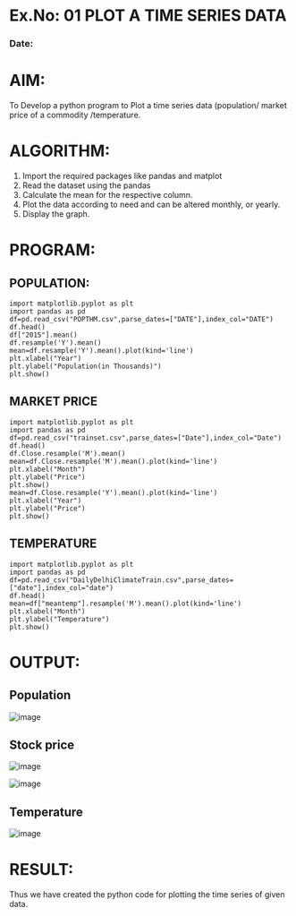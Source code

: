 # Ex.No: 01 PLOT A TIME SERIES DATA
###  Date: 

# AIM:
To Develop a python program to Plot a time series data (population/ market price of a commodity
/temperature.
# ALGORITHM:
1. Import the required packages like pandas and matplot
2. Read the dataset using the pandas
3. Calculate the mean for the respective column.
4. Plot the data according to need and can be altered monthly, or yearly.
5. Display the graph.
# PROGRAM:

## POPULATION:
```
import matplotlib.pyplot as plt
import pandas as pd
df=pd.read_csv("POPTHM.csv",parse_dates=["DATE"],index_col="DATE")
df.head()
df["2015"].mean()
df.resample('Y').mean()
mean=df.resample('Y').mean().plot(kind='line')
plt.xlabel("Year")
plt.ylabel("Population(in Thousands)")
plt.show()
```
## MARKET PRICE
```
import matplotlib.pyplot as plt
import pandas as pd
df=pd.read_csv("trainset.csv",parse_dates=["Date"],index_col="Date")
df.head()
df.Close.resample('M').mean()
mean=df.Close.resample('M').mean().plot(kind='line')
plt.xlabel("Month")
plt.ylabel("Price")
plt.show()
mean=df.Close.resample('Y').mean().plot(kind='line')
plt.xlabel("Year")
plt.ylabel("Price")
plt.show()
```
## TEMPERATURE
```
import matplotlib.pyplot as plt
import pandas as pd
df=pd.read_csv("DailyDelhiClimateTrain.csv",parse_dates=["date"],index_col="date")
df.head()
mean=df["meantemp"].resample('M').mean().plot(kind='line')
plt.xlabel("Month")
plt.ylabel("Temperature")
plt.show()
```








# OUTPUT:
## Population
![image](https://github.com/Vivekreddy8360/TSA_EXP1/assets/94525701/2637f26d-1aa9-408a-ba5b-0c26a21f4ac9)

## Stock price
![image](https://github.com/Vivekreddy8360/TSA_EXP1/assets/94525701/0aac82a4-e928-4739-8d89-469c0167340a)

![image](https://github.com/Vivekreddy8360/TSA_EXP1/assets/94525701/4447b6d7-bdd1-4763-b93f-664d78d199d4)

## Temperature
![image](https://github.com/Vivekreddy8360/TSA_EXP1/assets/94525701/743bc474-2ace-4710-a5d6-dc6e8dad7c8c)


# RESULT:
Thus we have created the python code for plotting the time series of given data.

